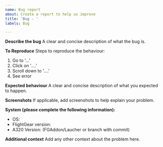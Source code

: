 ```yaml
---
name: Bug report
about: Create a report to help us improve
title: 'Bug - '
labels: Bug

---
```


**Describe the bug**
A clear and concise description of what the bug is.

**To Reproduce**
Steps to reproduce the behaviour:
1. Go to '...'
2. Click on '....'
3. Scroll down to '....'
4. See error

**Expected behaviour**
A clear and concise description of what you expected to happen.

**Screenshots**
If applicable, add screenshots to help explain your problem.

**System (please complete the following information):**
 - OS: 
 - FlightGear version: 
 - A320 Version: (FGAddon/Laucher or branch with commit)


**Additional context**
Add any other context about the problem here.
